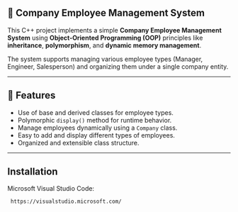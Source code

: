 ## 🏢 Company Employee Management System

This C++ project implements a simple **Company Employee Management System** using **Object-Oriented Programming (OOP)** principles like **inheritance**, **polymorphism**, and **dynamic memory management**.

The system supports managing various employee types (Manager, Engineer, Salesperson) and organizing them under a single company entity.

---
## 🚀 Features

- Use of base and derived classes for employee types.
- Polymorphic `display()` method for runtime behavior.
- Manage employees dynamically using a `Company` class.
- Easy to add and display different types of employees.
- Organized and extensible class structure.

---
## Installation

Microsoft Visual Studio Code:

```bash
 https://visualstudio.microsoft.com/
```
    
